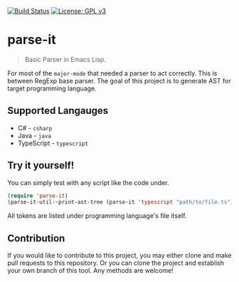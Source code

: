 [![Build Status](https://travis-ci.com/jcs090218/parse-it.svg?branch=master)](https://travis-ci.com/jcs090218/parse-it)
[![License: GPL v3](https://img.shields.io/badge/License-GPL%20v3-blue.svg)](https://www.gnu.org/licenses/gpl-3.0)


# parse-it
> Basic Parser in Emacs Lisp.

For most of the `major-mode` that needed a parser to act correctly. This is
between RegExp base parser. The goal of this project is to generate AST for
target programming language.


## Supported Langauges

* C# - `csharp`
* Java - `java`
* TypeScript - `typescript`

## Try it yourself!

You can simply test with any script like the code under.

```el
(require 'parse-it)
(parse-it-util--print-ast-tree (parse-it 'typescript "path/to/file.ts"))
```

All tokens are listed under programming language's file itself.


## Contribution

If you would like to contribute to this project, you may either
clone and make pull requests to this repository. Or you can
clone the project and establish your own branch of this tool.
Any methods are welcome!

